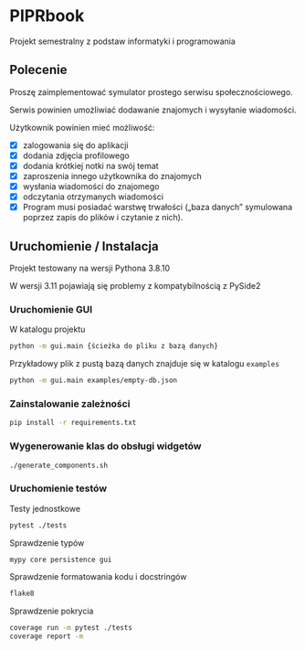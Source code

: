 # PIPRbook

Projekt semestralny z podstaw informatyki i programowania

## Polecenie

Proszę zaimplementować symulator prostego serwisu społecznościowego.

Serwis powinien umożliwiać dodawanie znajomych i wysyłanie wiadomości.

Użytkownik powinien mieć możliwość:

* [x] zalogowania się do aplikacji
* [x] dodania zdjęcia profilowego
* [x] dodania krótkiej notki na swój temat
* [x] zaproszenia innego użytkownika do znajomych
* [x] wysłania wiadomości do znajomego
* [x] odczytania otrzymanych wiadomości
* [x] Program musi posiadać warstwę trwałości („baza danych” symulowana poprzez zapis do plików i czytanie z nich).

## Uruchomienie / Instalacja

Projekt testowany na wersji Pythona 3.8.10

W wersji 3.11 pojawiają się problemy z kompatybilnością z PySide2

### Uruchomienie GUI

W katalogu projektu

```bash
python -m gui.main {ścieżka do pliku z bazą danych}
```

Przykładowy plik z pustą bazą danych znajduje się w katalogu `examples`
```bash
python -m gui.main examples/empty-db.json
```

### Zainstalowanie zależności

```bash
pip install -r requirements.txt
```

### Wygenerowanie klas do obsługi widgetów

```bash
./generate_components.sh
```

### Uruchomienie testów

Testy jednostkowe

```bash
pytest ./tests
```

Sprawdzenie typów

```bash
mypy core persistence gui
```

Sprawdzenie formatowania kodu i docstringów
```bash
flake8
```

Sprawdzenie pokrycia
```bash
coverage run -m pytest ./tests
coverage report -m
```